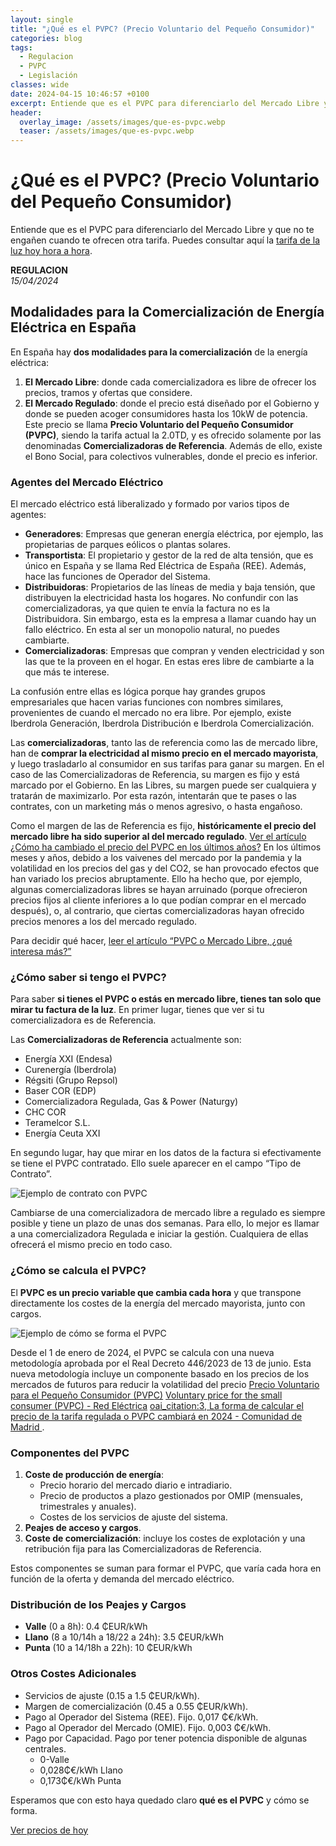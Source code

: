 ```yaml
---
layout: single
title: "¿Qué es el PVPC? (Precio Voluntario del Pequeño Consumidor)"
categories: blog
tags:
  - Regulacion
  - PVPC
  - Legislación
classes: wide
date: 2024-04-15 10:46:57 +0100
excerpt: Entiende que es el PVPC para diferenciarlo del Mercado Libre y que no te engañen cuando te ofrecen otra tarifa.
header:
  overlay_image: /assets/images/que-es-pvpc.webp
  teaser: /assets/images/que-es-pvpc.webp
---
```


# ¿Qué es el PVPC? (Precio Voluntario del Pequeño Consumidor)

Entiende que es el PVPC para diferenciarlo del Mercado Libre y que no te engañen cuando te ofrecen otra tarifa. Puedes consultar aquí la [tarifa de la luz hoy hora a hora](/).

**REGULACION**  
_15/04/2024_

## Modalidades para la Comercialización de Energía Eléctrica en España

En España hay **dos modalidades para la comercialización** de la energía eléctrica:

1. **El Mercado Libre**: donde cada comercializadora es libre de ofrecer los precios, tramos y ofertas que considere.
2. **El Mercado Regulado**: donde el precio está diseñado por el Gobierno y donde se pueden acoger consumidores hasta los 10kW de potencia. Este precio se llama **Precio Voluntario del Pequeño Consumidor (PVPC)**, siendo la tarifa actual la 2.0TD, y es ofrecido solamente por las denominadas **Comercializadoras de Referencia**. Además de ello, existe el Bono Social, para colectivos vulnerables, donde el precio es inferior.

### Agentes del Mercado Eléctrico

El mercado eléctrico está liberalizado y formado por varios tipos de agentes:

- **Generadores**: Empresas que generan energía eléctrica, por ejemplo, las propietarias de parques eólicos o plantas solares.
- **Transportista**: El propietario y gestor de la red de alta tensión, que es único en España y se llama Red Eléctrica de España (REE). Además, hace las funciones de Operador del Sistema.
- **Distribuidoras**: Propietarios de las líneas de media y baja tensión, que distribuyen la electricidad hasta los hogares. No confundir con las comercializadoras, ya que quien te envía la factura no es la Distribuidora. Sin embargo, esta es la empresa a llamar cuando hay un fallo eléctrico. En esta al ser un monopolio natural, no puedes cambiarte.
- **Comercializadoras**: Empresas que compran y venden electricidad y son las que te la proveen en el hogar. En estas eres libre de cambiarte a la que más te interese.

La confusión entre ellas es lógica porque hay grandes grupos empresariales que hacen varias funciones con nombres similares, provenientes de cuando el mercado no era libre. Por ejemplo, existe Iberdrola Generación, Iberdrola Distribución e Iberdrola Comercialización.

Las **comercializadoras**, tanto las de referencia como las de mercado libre, han de **comprar la electricidad al mismo precio en el mercado mayorista**, y luego trasladarlo al consumidor en sus tarifas para ganar su margen. En el caso de las Comercializadoras de Referencia, su margen es fijo y está marcado por el Gobierno. En las Libres, su margen puede ser cualquiera y tratarán de maximizarlo. Por esta razón, intentarán que te pases o las contrates, con un marketing más o menos agresivo, o hasta engañoso.

Como el margen de las de Referencia es fijo, **históricamente el precio del mercado libre ha sido superior al del mercado regulado**. [Ver el artículo ¿Cómo ha cambiado el precio del PVPC en los últimos años?](/evolucion-precio-PVPC-ultimos-anos/) En los últimos meses y años, debido a los vaivenes del mercado por la pandemia y la volatilidad en los precios del gas y del CO2, se han provocado efectos que han variado los precios abruptamente. Ello ha hecho que, por ejemplo, algunas comercializadoras libres se hayan arruinado (porque ofrecieron precios fijos al cliente inferiores a lo que podían comprar en el mercado después), o, al contrario, que ciertas comercializadoras hayan ofrecido precios menores a los del mercado regulado.

Para decidir qué hacer, [leer el artículo “PVPC o Mercado Libre, ¿qué interesa más?”](/PVPC-vs-mercado-libre-que-interesa/)

### ¿Cómo saber si tengo el PVPC?

Para saber **si tienes el PVPC o estás en mercado libre, tienes tan solo que mirar tu factura de la luz**. En primer lugar, tienes que ver si tu comercializadora es de Referencia.

Las **Comercializadoras de Referencia** actualmente son:

- Energía XXI (Endesa)
- Curenergía (Iberdrola)
- Régsiti (Grupo Repsol)
- Baser COR (EDP)
- Comercializadora Regulada, Gas & Power (Naturgy)
- CHC COR
- Teramelcor S.L.
- Energía Ceuta XXI

En segundo lugar, hay que mirar en los datos de la factura si efectivamente se tiene el PVPC contratado. Ello suele aparecer en el campo “Tipo de Contrato”.

![Ejemplo de contrato con PVPC](/assets/images/contrato-pvpc.jpg)

Cambiarse de una comercializadora de mercado libre a regulado es siempre posible y tiene un plazo de unas dos semanas. Para ello, lo mejor es llamar a una comercializadora Regulada e iniciar la gestión. Cualquiera de ellas ofrecerá el mismo precio en todo caso.

### ¿Cómo se calcula el PVPC?

El **PVPC es un precio variable que cambia cada hora** y que transpone directamente los costes de la energía del mercado mayorista, junto con cargos.

![Ejemplo de cómo se forma el PVPC](/assets/images/formacion-pvpc.jpg)

Desde el 1 de enero de 2024, el PVPC se calcula con una nueva metodología aprobada por el Real Decreto 446/2023 de 13 de junio. Esta nueva metodología incluye un componente basado en los precios de los mercados de futuros para reducir la volatilidad del precio [Precio Voluntario para el Pequeño Consumidor (PVPC)](https://www.miteco.gob.es/es/energia/energia-electrica/electricidad/contratacion-suministro/precio-voluntario.html) [Voluntary price for the small consumer (PVPC) - Red Eléctrica](https://www.ree.es/en/activities/operation-of-the-electricity-systemvoluntary-price-small-consumer-pvpc) [oai_citation:3,
La forma de calcular el precio de la tarifa regulada o PVPC cambiará en 2024 - Comunidad de Madrid ](https://www.comunidad.madrid/servicios/consumo/forma-calcular-precio-tarifa-regulada-o-pvpc-cambiara-2024).

### Componentes del PVPC

1. **Coste de producción de energía**:
   - Precio horario del mercado diario e intradiario.
   - Precio de productos a plazo gestionados por OMIP (mensuales, trimestrales y anuales).
   - Costes de los servicios de ajuste del sistema.
2. **Peajes de acceso y cargos**.
3. **Coste de comercialización**: incluye los costes de explotación y una retribución fija para las Comercializadoras de Referencia.

Estos componentes se suman para formar el PVPC, que varía cada hora en función de la oferta y demanda del mercado eléctrico.

### Distribución de los Peajes y Cargos

- **Valle** (0 a 8h): 0.4 ₵EUR/kWh
- **Llano** (8 a 10/14h a 18/22 a 24h): 3.5 ₵EUR/kWh
- **Punta** (10 a 14/18h a 22h): 10 ₵EUR/kWh

### Otros Costes Adicionales

- Servicios de ajuste (0.15 a 1.5 ₵EUR/kWh).
- Margen de comercialización (0.45 a 0.55 ₵EUR/kWh).
- Pago al Operador del Sistema (REE). Fijo. 0,017 ₵€/kWh.
- Pago al Operador del Mercado (OMIE). Fijo. 0,003 ₵€/kWh.
- Pago por Capacidad. Pago por tener potencia disponible de algunas centrales.
  - 0-Valle
  - 0,028₵€/kWh Llano
  - 0,173₵€/kWh Punta

Esperamos que con esto haya quedado claro **qué es el PVPC** y cómo se forma.

[Ver precios de hoy](/)
